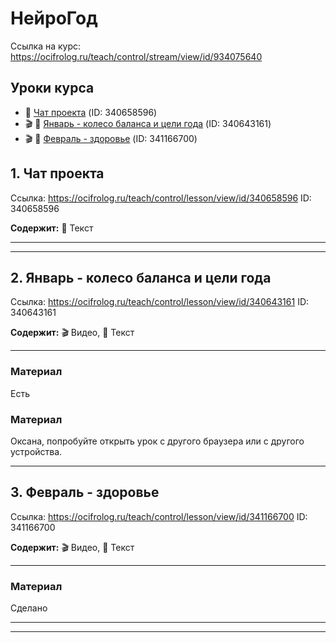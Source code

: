 # НейроГод

Ссылка на курс: https://ocifrolog.ru/teach/control/stream/view/id/934075640

## Уроки курса

- 📝 [Чат проекта](#нейрогод-lesson-1) (ID: 340658596)
- 🎬 📝 [Январь - колесо баланса и цели года](#нейрогод-lesson-2) (ID: 340643161)
- 🎬 📝 [Февраль - здоровье](#нейрогод-lesson-3) (ID: 341166700)

<a id='нейрогод-lesson-1'></a>
## 1. Чат проекта
Ссылка: https://ocifrolog.ru/teach/control/lesson/view/id/340658596
ID: 340658596

**Содержит:** 📝 Текст

---



---

<a id='нейрогод-lesson-2'></a>
## 2. Январь - колесо баланса и цели года
Ссылка: https://ocifrolog.ru/teach/control/lesson/view/id/340643161
ID: 340643161

**Содержит:** 🎬 Видео, 📝 Текст

---

### Материал

Есть

### Материал

Оксана, попробуйте открыть урок с другого браузера или с другого устройства.



---

<a id='нейрогод-lesson-3'></a>
## 3. Февраль - здоровье
Ссылка: https://ocifrolog.ru/teach/control/lesson/view/id/341166700
ID: 341166700

**Содержит:** 🎬 Видео, 📝 Текст

---

### Материал

Сделано



---



---

<a id='мастер-класс-по-визуалу-090225'></a>